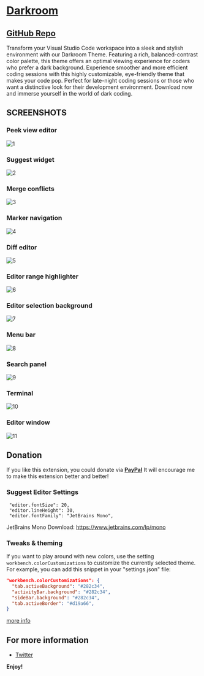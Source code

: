# [Darkroom](https://marketplace.visualstudio.com/items?itemName=LokeshKavisth.darkroom)

## [GitHub Repo](https://github.com/lokeshkavisth/darkroom)

Transform your Visual Studio Code workspace into a sleek and stylish environment with our Darkroom Theme. Featuring a rich, balanced-contrast color palette, this theme offers an optimal viewing experience for coders who prefer a dark background. Experience smoother and more efficient coding sessions with this highly customizable, eye-friendly theme that makes your code pop. Perfect for late-night coding sessions or those who want a distinctive look for their development environment. Download now and immerse yourself in the world of dark coding.

## SCREENSHOTS

### Peek view editor

![1](https://user-images.githubusercontent.com/104786100/216968663-6b1b6c19-925c-4287-8642-144fd0ac1bb5.png)

### Suggest widget

![2](https://user-images.githubusercontent.com/104786100/216968697-e15c5fbb-77b5-45a2-a606-944941d431f4.png)

### Merge conflicts

![3](https://user-images.githubusercontent.com/104786100/216968733-bad0c874-3646-43da-82bd-1ea0b767c0c5.png)

### Marker navigation

![4](https://user-images.githubusercontent.com/104786100/216968762-9b69fa21-c17f-4004-a047-b04053b10938.png)

### Diff editor

![5](https://user-images.githubusercontent.com/104786100/216968779-700b9559-a1c3-4bc2-ae80-6e45c2908e99.png)

### Editor range highlighter

![6](https://user-images.githubusercontent.com/104786100/216968811-32864eb0-b309-4a47-adbd-5a42eb29f76a.png)

### Editor selection background

![7](https://user-images.githubusercontent.com/104786100/216968836-4ab68c91-c669-4360-a4a8-b9de6b1c5129.png)

### Menu bar

![8](https://user-images.githubusercontent.com/104786100/216968859-72e21aee-7cbe-4f63-bf72-a615b3d28973.png)

### Search panel

![9](https://user-images.githubusercontent.com/104786100/216968875-bc080f10-5281-4052-8d5b-b9d7def3635c.png)

### Terminal

![10](https://user-images.githubusercontent.com/104786100/216968908-b9fb6bbd-a6ee-4bfb-a242-5b7a6d8f240b.png)

### Editor window

![11](https://user-images.githubusercontent.com/104786100/216968941-ce5c3067-b411-4bce-9dc4-7eb0f643ffba.png)

## Donation

If you like this extension, you could donate via **[PayPal](https://www.paypal.me/lokeshkavisth)** It will encourage me to make this extension better and better!

### Suggest Editor Settings

```
 "editor.fontSize": 20,
 "editor.lineHeight": 30,
 "editor.fontFamily": "JetBrains Mono",
```

JetBrains Mono Download: https://www.jetbrains.com/lp/mono

### Tweaks & theming

If you want to play around with new colors, use the setting
`workbench.colorCustomizations` to customize the currently selected theme. For
example, you can add this snippet in your "settings.json" file:

```json
"workbench.colorCustomizations": {
  "tab.activeBackground": "#282c34",
  "activityBar.background": "#282c34",
  "sideBar.background": "#282c34",
  "tab.activeBorder": "#d19a66",
}
```

[more info](https://code.visualstudio.com/api/references/theme-color)

## For more information

- [Twitter](http://twitter.com/lokeshkavisth)

**Enjoy!**
